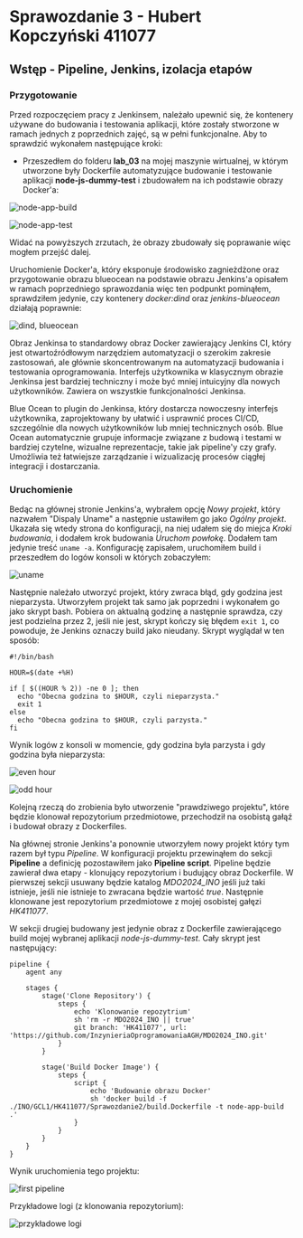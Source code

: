 # Sprawozdanie 3 - Hubert Kopczyński 411077

## Wstęp - Pipeline, Jenkins, izolacja etapów

### Przygotowanie

Przed rozpoczęciem pracy z Jenkinsem, należało upewnić się, że kontenery używane do budowania i testowania aplikacji, które zostały stworzone w ramach jednych z poprzednich zajęć, są w pełni funkcjonalne. Aby to sprawdzić wykonałem następujące kroki:

* Przeszedłem do folderu **lab_03** na mojej maszynie wirtualnej, w którym utworzone były Dockerfile automatyzujące budowanie i testowanie aplikacji **node-js-dummy-test** i zbudowałem na ich podstawie obrazy Docker'a:

![node-app-build](images/node-js-build.png)

![node-app-test](images/node-js-test.png)

Widać na powyższych zrzutach, że obrazy zbudowały się poprawanie więc mogłem przejść dalej.

Uruchomienie Docker'a, który eksponuje środowisko zagnieżdżone oraz przygotowanie obrazu blueocean na podstawie obrazu Jenkins'a opisałem w ramach poprzedniego sprawozdania więc ten podpunkt pominąłem, sprawdziłem jedynie, czy kontenery *docker:dind* oraz *jenkins-blueocean* działają poprawnie:

![dind, blueocean](images/dind-blueocean.png)

Obraz Jenkinsa to standardowy obraz Docker zawierający Jenkins CI, który jest otwartoźródłowym narzędziem automatyzacji o szerokim zakresie zastosowań, ale głównie skoncentrowanym na automatyzacji budowania i testowania oprogramowania. Interfejs użytkownika w klasycznym obrazie Jenkinsa jest bardziej techniczny i może być mniej intuicyjny dla nowych użytkowników. Zawiera on wszystkie funkcjonalności Jenkinsa.

Blue Ocean to plugin do Jenkinsa, który dostarcza nowoczesny interfejs użytkownika, zaprojektowany by ułatwić i usprawnić proces CI/CD, szczególnie dla nowych użytkowników lub mniej technicznych osób. Blue Ocean automatycznie grupuje informacje związane z budową i testami w bardziej czytelne, wizualne reprezentacje, takie jak pipeline'y czy grafy. Umożliwia też łatwiejsze zarządzanie i wizualizację procesów ciągłej integracji i dostarczania.

### Uruchomienie 

Bedąc na głównej stronie Jenkins'a, wybrałem opcję *Nowy projekt*, który nazwałem "Dispaly Uname" a następnie ustawiłem go jako *Ogólny projekt*. Ukazała się wtedy strona do konfiguracji, na niej udałem się do miejca *Kroki budowania*, i dodałem krok budowania *Uruchom powłokę*. Dodałem tam jedynie treść `uname -a`. Konfigurację zapisałem, uruchomiłem build i przeszedłem do logów konsoli w których zobaczyłem:

![uname](images/uname.png)

Następnie należało utworzyć projekt, który zwraca błąd, gdy godzina jest nieparzysta. Utworzyłem projekt tak samo jak poprzedni i wykonałem go jako skrypt bash. Pobiera on aktualną godzinę a następnie sprawdza, czy jest podzielna przez 2, jeśli nie jest, skrypt kończy się błędem `exit 1`, co powoduje, że Jenkins oznaczy build jako nieudany. Skrypt wyglądał w ten sposób:

```
#!/bin/bash

HOUR=$(date +%H)

if [ $((HOUR % 2)) -ne 0 ]; then
  echo "Obecna godzina to $HOUR, czyli nieparzysta."
  exit 1
else
  echo "Obecna godzina to $HOUR, czyli parzysta."
fi
```

Wynik logów z konsoli w momencie, gdy godzina była parzysta i gdy godzina była nieparzysta:

![even hour](images/hour.png)

![odd hour](images/hour_odd.png)

Kolejną rzeczą do zrobienia było utworzenie "prawdziwego projektu", które będzie klonował repozytorium przedmiotowe, przechodził na osobistą gałąź i budował obrazy z Dockerfiles.

Na głównej stronie Jenkins'a ponownie utworzyłem nowy projekt który tym razem był typu *Pipeline*. W konfiguracji projektu przewinąłem do sekcji **Pipeline** a definicję pozostawiłem jako **Pipeline script**. Pipeline będzie zawierał dwa etapy - klonujący repozytorium i budujący obraz Dockerfile. W pierwszej sekcji usuwany będzie katalog *MDO2024_INO* jeśli już taki istnieje, jeśli nie istnieje to zwracana będzie wartość *true*. Następnie klonowane jest repozytorium przedmiotowe z mojej osobistej gałęzi *HK411077*.

W sekcji drugiej budowany jest jedynie obraz z Dockerfile zawierającego build mojej wybranej aplikacji *node-js-dummy-test*. Cały skrypt jest następujący:

```
pipeline {
    agent any

    stages {
        stage('Clone Repository') {
            steps {
                echo 'Klonowanie repozytrium'
                sh 'rm -r MDO2024_INO || true'
                git branch: 'HK411077', url: 'https://github.com/InzynieriaOprogramowaniaAGH/MDO2024_INO.git'
            }
        }

        stage('Build Docker Image') {
            steps {
                script {
                    echo 'Budowanie obrazu Docker'
                    sh 'docker build -f ./INO/GCL1/HK411077/Sprawozdanie2/build.Dockerfile -t node-app-build .'
                }
            }
        }
    }
}
```

Wynik uruchomienia tego projektu:

![first pipeline](images/first_pipeline.png)

Przykładowe logi (z klonowania repozytorium):

![przykładowe logi](images/example_log.png)